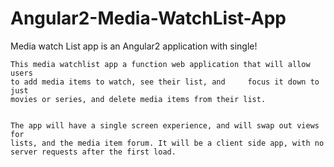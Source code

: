 # Angular2-Media-WatchList-App

Media watch List app is an Angular2 application with single!


    This media watchlist app a function web application that will allow users
    to add media items to watch, see their list, and     focus it down to just
    movies or series, and delete media items from their list.


    The app will have a single screen experience, and will swap out views for
    lists, and the media item forum. It will be a client side app, with no 
    server requests after the first load. 
